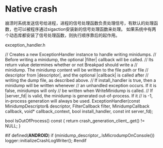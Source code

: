 # Native crash
崩溃时系统发送信号给进程，进程的信号处理函数负责处理信号，有默认的处理函数，也可以被程序通过sigaction安装新的信号处理函数来处理。
如果系统中有两个动态库都安装了信号处理函数，则执行顺序靠后的起作用。


exception_handler.h

  // Creates a new ExceptionHandler instance to handle writing minidumps.
  // Before writing a minidump, the optional |filter| callback will be called.
  // Its return value determines whether or not Breakpad should write a
  // minidump.  The minidump content will be written to the file path or file
  // descriptor from |descriptor|, and the optional |callback| is called after
  // writing the dump file, as described above.
  // If install_handler is true, then a minidump will be written whenever
  // an unhandled exception occurs.  If it is false, minidumps will only
  // be written when WriteMinidump is called.
  // If |server_fd| is valid, the minidump is generated out-of-process.  If it
  // is -1, in-process generation will always be used.
  ExceptionHandler(const MinidumpDescriptor& descriptor,
                   FilterCallback filter,
                   MinidumpCallback callback,
                   void* callback_context,
                   bool install_handler,
                   const int server_fd);

bool IsOutOfProcess() const { return crash_generation_client_.get() != NULL; }


\#if defined(__ANDROID__)
  if (minidump_descriptor_.IsMicrodumpOnConsole())
    logger::initializeCrashLogWriter();
\#endif


